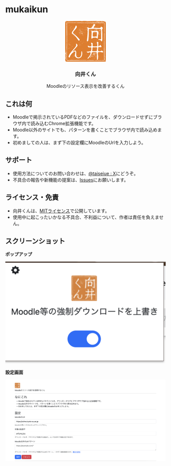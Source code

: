 # mukaikun

<p align="center">
    <img src="./src/icon/mukai128.png" alt="向井くんのロゴ" width="128" height="128">
</p>

<div align="center">
    <h3>向井くん</h3>
    <p>Moodleのリソース表示を改善するくん</p>
</div>

## これは何
- Moodleで掲示されているPDFなどのファイルを、ダウンロードせずにブラウザ内で読み込むChrome拡張機能です。
- Moodle以外のサイトでも、パターンを書くことでブラウザ内で読み込めます。
- 初めましての人は、まず下の設定欄にMoodleのUrlを入力しよう。

## サポート
- 使用方法についてのお問い合わせは、[@taiseiue : X](https://x.com/taiseiue)にどうぞ。
- 不具合の報告や新機能の提案は、[Issues](https://github.com/taiseiue/mukaikun/issues)にお願いします。

## ライセンス・免責
- 向井くんは、[MITライセンス](./LICENSE)で公開しています。
- 使用中に起こったいかなる不具合、不利益について、作者は責任を負えません。

## スクリーンショット

**ポップアップ**

![ポップアップ](./shots/popup.png)

**設定画面**

![設定画面](./shots/config.png)
